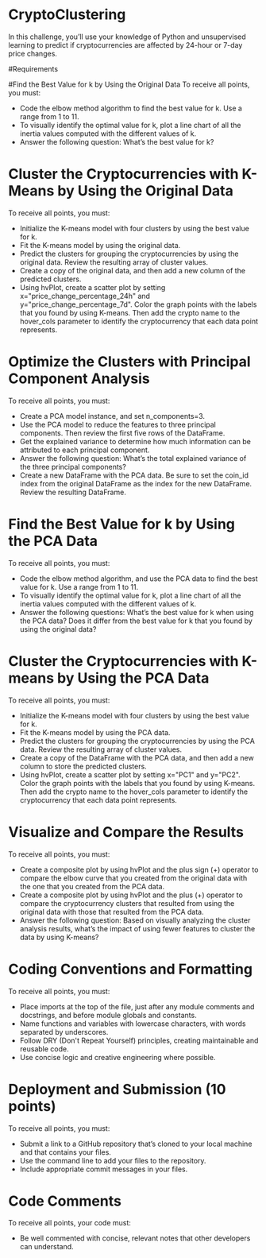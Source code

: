 # CryptoClustering

In this challenge, you’ll use your knowledge of Python and unsupervised learning to predict if cryptocurrencies are affected by 24-hour or 7-day price changes.

#Requirements

#Find the Best Value for k by Using the Original Data 
To receive all points, you must:
  * Code the elbow method algorithm to find the best value for k. Use a range from 1 to 11. 
  * To visually identify the optimal value for k, plot a line chart of all the inertia values computed with the different values of k. 
  * Answer the following question: What’s the best value for k?

# Cluster the Cryptocurrencies with K-Means by Using the Original Data 
To receive all points, you must:
  * Initialize the K-means model with four clusters by using the best value for k. 
  * Fit the K-means model by using the original data. 
  * Predict the clusters for grouping the cryptocurrencies by using the original data. Review the   resulting array of cluster values. 
  * Create a copy of the original data, and then add a new column of the predicted clusters. 
  * Using hvPlot, create a scatter plot by setting x="price_change_percentage_24h" and y="price_change_percentage_7d". Color the graph points with the labels that you found by using K-means. Then add the crypto name to the hover_cols parameter to identify the cryptocurrency that each data point represents.

# Optimize the Clusters with Principal Component Analysis 
To receive all points, you must:
  * Create a PCA model instance, and set n_components=3. 
  * Use the PCA model to reduce the features to three principal components. Then review the first five rows of the DataFrame. 
  * Get the explained variance to determine how much information can be attributed to each principal component. 
  * Answer the following question: What’s the total explained variance of the three principal components? 
  * Create a new DataFrame with the PCA data. Be sure to set the coin_id index from the original DataFrame as the index for the new DataFrame. Review the resulting DataFrame.

# Find the Best Value for k by Using the PCA Data 
To receive all points, you must:
  * Code the elbow method algorithm, and use the PCA data to find the best value for k. Use a range from 1 to 11. 
  * To visually identify the optimal value for k, plot a line chart of all the inertia values computed with the different values of k. 
  * Answer the following questions: What’s the best value for k when using the PCA data? Does it differ from the best value for k that you found by using the original data?

# Cluster the Cryptocurrencies with K-means by Using the PCA Data 
To receive all points, you must:
  * Initialize the K-means model with four clusters by using the best value for k. 
  * Fit the K-means model by using the PCA data.
  * Predict the clusters for grouping the cryptocurrencies by using the PCA data. Review the resulting array of cluster values.
  * Create a copy of the DataFrame with the PCA data, and then add a new column to store the predicted clusters.
  * Using hvPlot, create a scatter plot by setting x="PC1" and y="PC2". Color the graph points with the labels that you found by using K-means. Then add the crypto name to the hover_cols parameter to identify the cryptocurrency that each data point represents.

# Visualize and Compare the Results 
To receive all points, you must:
  * Create a composite plot by using hvPlot and the plus sign (+) operator to compare the elbow curve that you created from the original data with the one that you created from the PCA data. 
  * Create a composite plot by using hvPlot and the plus (+) operator to compare the cryptocurrency clusters that resulted from using the original data with those that resulted from the PCA data. 
  * Answer the following question: Based on visually analyzing the cluster analysis results, what’s the impact of using fewer features to cluster the data by using K-means?

# Coding Conventions and Formatting 
To receive all points, you must:
  * Place imports at the top of the file, just after any module comments and docstrings, and before module globals and constants. 
  * Name functions and variables with lowercase characters, with words separated by underscores. 
  * Follow DRY (Don't Repeat Yourself) principles, creating maintainable and reusable code. 
  * Use concise logic and creative engineering where possible.

# Deployment and Submission (10 points)
To receive all points, you must:
  * Submit a link to a GitHub repository that’s cloned to your local machine and that contains your files. 
  * Use the command line to add your files to the repository. 
  * Include appropriate commit messages in your files. 

# Code Comments 
To receive all points, your code must:
  * Be well commented with concise, relevant notes that other developers can understand. 
